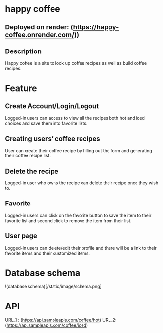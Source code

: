 # happy coffee
## Deployed on render: (https://happy-coffee.onrender.com/))
## Description 
Happy coffee is a site to look up coffee recipes as well as build coffee recipes. 

# Feature 
## Create Account/Login/Logout 

Logged-in users can access to view all the recipes both hot and iced choices and save them into favorite lists. 

## Creating users’ coffee recipes
User can create their coffee recipe by filling out the form and generating their coffee recipe list.

## Delete the recipe 
Logged-in user who owns the recipe can delete their recipe once they wish to. 

## Favorite
Logged-in users can click on the favorite button to save the item to their favorite list and second click to remove the item from their list. 

## User page 
Logged-in users can delete/edit their profile and there will be a link to their favorite items and their customized items. 

# Database schema
!(database schema)[/static/image/schema.png]

# API
URL_1 : (https://api.sampleapis.com/coffee/hot)
URL_2: (https://api.sampleapis.com/coffee/iced)




